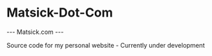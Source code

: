 # Matsick-Dot-Com

 --- Matsick.com ---

Source code for my personal website - Currently under development

